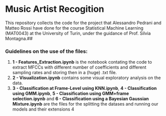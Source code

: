 # Music Artist Recogition
This repository collects the code for the project that Alessandro Pedrani and Matteo Rossi have done for the course Statistical Machine Learning (MAT0043) at the University of Turin, under the guidance of Prof. Silvia Montagna.##
### Guidelines on the use of the files:
1) **1 - Features_Extraction.ipynb** is the notebook contating the code to extract MFCCs with different number of coefficients and different sampling rates and storing then in a (huge) .txt file.
2) **2 - Visualization.ipynb** contains some visual exploratory analysis on the data.
3) **3 - Classification at Frame-Level using KNN.ipynb**, **4 - Classification using GMM.ipynb**, **5 - Classification using GMM+frame selection.ipynb** and **6 - Classification using a Bayesian Gaussian Mixture.ipynb** are the files for the splitting the datases and running our models and their extensions
4 
